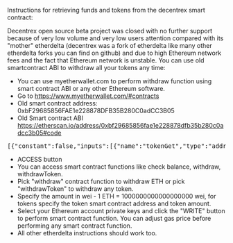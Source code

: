 Instructions for retrieving funds and tokens from the decentrex smart contract:

Decentrex open source beta project was closed with no further support because of very low volume and very low users attention compared with its "mother" etherdelta (decentrex was a fork of etherdelta like many other etherdelta forks you can find on github) and due to high Ethereum network fees and the fact that Ethereum network is unstable. You can use old smartcontract ABI to withdraw all your tokens any time:

- You can use myetherwallet.com to perform withdraw function using smart contract ABI or any other Ethereum software.
- Go to https://www.myetherwallet.com/#contracts
- Old smart contract address: 0xbF29685856FAE1e228878DFB35B280C0adCC3B05
- Old Smart contract ABI https://etherscan.io/address/0xbf29685856fae1e228878dfb35b280c0adcc3b05#code
<pre>
[{"constant":false,"inputs":[{"name":"tokenGet","type":"address"},{"name":"amountGet","type":"uint256"},{"name":"tokenGive","type":"address"},{"name":"amountGive","type":"uint256"},{"name":"expires","type":"uint256"},{"name":"nonce","type":"uint256"},{"name":"user","type":"address"},{"name":"v","type":"uint8"},{"name":"r","type":"bytes32"},{"name":"s","type":"bytes32"},{"name":"amount","type":"uint256"}],"name":"trade","outputs":[],"payable":false,"type":"function"},{"constant":false,"inputs":[{"name":"tokenGet","type":"address"},{"name":"amountGet","type":"uint256"},{"name":"tokenGive","type":"address"},{"name":"amountGive","type":"uint256"},{"name":"expires","type":"uint256"},{"name":"nonce","type":"uint256"}],"name":"order","outputs":[],"payable":false,"type":"function"},{"constant":true,"inputs":[{"name":"","type":"address"},{"name":"","type":"bytes32"}],"name":"orderFills","outputs":[{"name":"","type":"uint256"}],"payable":false,"type":"function"},{"constant":false,"inputs":[{"name":"tokenGet","type":"address"},{"name":"amountGet","type":"uint256"},{"name":"tokenGive","type":"address"},{"name":"amountGive","type":"uint256"},{"name":"expires","type":"uint256"},{"name":"nonce","type":"uint256"},{"name":"v","type":"uint8"},{"name":"r","type":"bytes32"},{"name":"s","type":"bytes32"}],"name":"cancelOrder","outputs":[],"payable":false,"type":"function"},{"constant":false,"inputs":[{"name":"amount","type":"uint256"}],"name":"withdraw","outputs":[],"payable":false,"type":"function"},{"constant":false,"inputs":[{"name":"token","type":"address"},{"name":"amount","type":"uint256"}],"name":"depositToken","outputs":[],"payable":false,"type":"function"},{"constant":true,"inputs":[{"name":"tokenGet","type":"address"},{"name":"amountGet","type":"uint256"},{"name":"tokenGive","type":"address"},{"name":"amountGive","type":"uint256"},{"name":"expires","type":"uint256"},{"name":"nonce","type":"uint256"},{"name":"user","type":"address"},{"name":"v","type":"uint8"},{"name":"r","type":"bytes32"},{"name":"s","type":"bytes32"}],"name":"amountFilled","outputs":[{"name":"","type":"uint256"}],"payable":false,"type":"function"},{"constant":true,"inputs":[{"name":"","type":"address"},{"name":"","type":"address"}],"name":"tokens","outputs":[{"name":"","type":"uint256"}],"payable":false,"type":"function"},{"constant":false,"inputs":[{"name":"feeMake_","type":"uint256"}],"name":"changeFeeMake","outputs":[],"payable":false,"type":"function"},{"constant":true,"inputs":[],"name":"feeMake","outputs":[{"name":"","type":"uint256"}],"payable":false,"type":"function"},{"constant":false,"inputs":[{"name":"feeRebate_","type":"uint256"}],"name":"changeFeeRebate","outputs":[],"payable":false,"type":"function"},{"constant":true,"inputs":[],"name":"feeAccount","outputs":[{"name":"","type":"address"}],"payable":false,"type":"function"},{"constant":true,"inputs":[{"name":"tokenGet","type":"address"},{"name":"amountGet","type":"uint256"},{"name":"tokenGive","type":"address"},{"name":"amountGive","type":"uint256"},{"name":"expires","type":"uint256"},{"name":"nonce","type":"uint256"},{"name":"user","type":"address"},{"name":"v","type":"uint8"},{"name":"r","type":"bytes32"},{"name":"s","type":"bytes32"},{"name":"amount","type":"uint256"},{"name":"sender","type":"address"}],"name":"testTrade","outputs":[{"name":"","type":"bool"}],"payable":false,"type":"function"},{"constant":false,"inputs":[{"name":"feeAccount_","type":"address"}],"name":"changeFeeAccount","outputs":[],"payable":false,"type":"function"},{"constant":true,"inputs":[],"name":"feeRebate","outputs":[{"name":"","type":"uint256"}],"payable":false,"type":"function"},{"constant":false,"inputs":[{"name":"feeTake_","type":"uint256"}],"name":"changeFeeTake","outputs":[],"payable":false,"type":"function"},{"constant":false,"inputs":[{"name":"admin_","type":"address"}],"name":"changeAdmin","outputs":[],"payable":false,"type":"function"},{"constant":false,"inputs":[{"name":"token","type":"address"},{"name":"amount","type":"uint256"}],"name":"withdrawToken","outputs":[],"payable":false,"type":"function"},{"constant":true,"inputs":[{"name":"","type":"address"},{"name":"","type":"bytes32"}],"name":"orders","outputs":[{"name":"","type":"bool"}],"payable":false,"type":"function"},{"constant":true,"inputs":[],"name":"feeTake","outputs":[{"name":"","type":"uint256"}],"payable":false,"type":"function"},{"constant":false,"inputs":[],"name":"deposit","outputs":[],"payable":true,"type":"function"},{"constant":false,"inputs":[{"name":"accountLevelsAddr_","type":"address"}],"name":"changeAccountLevelsAddr","outputs":[],"payable":false,"type":"function"},{"constant":true,"inputs":[],"name":"accountLevelsAddr","outputs":[{"name":"","type":"address"}],"payable":false,"type":"function"},{"constant":true,"inputs":[{"name":"token","type":"address"},{"name":"user","type":"address"}],"name":"balanceOf","outputs":[{"name":"","type":"uint256"}],"payable":false,"type":"function"},{"constant":true,"inputs":[],"name":"admin","outputs":[{"name":"","type":"address"}],"payable":false,"type":"function"},{"constant":true,"inputs":[{"name":"tokenGet","type":"address"},{"name":"amountGet","type":"uint256"},{"name":"tokenGive","type":"address"},{"name":"amountGive","type":"uint256"},{"name":"expires","type":"uint256"},{"name":"nonce","type":"uint256"},{"name":"user","type":"address"},{"name":"v","type":"uint8"},{"name":"r","type":"bytes32"},{"name":"s","type":"bytes32"}],"name":"availableVolume","outputs":[{"name":"","type":"uint256"}],"payable":false,"type":"function"},{"inputs":[{"name":"admin_","type":"address"},{"name":"feeAccount_","type":"address"},{"name":"accountLevelsAddr_","type":"address"},{"name":"feeMake_","type":"uint256"},{"name":"feeTake_","type":"uint256"},{"name":"feeRebate_","type":"uint256"}],"payable":false,"type":"constructor"},{"payable":false,"type":"fallback"},{"anonymous":false,"inputs":[{"indexed":false,"name":"tokenGet","type":"address"},{"indexed":false,"name":"amountGet","type":"uint256"},{"indexed":false,"name":"tokenGive","type":"address"},{"indexed":false,"name":"amountGive","type":"uint256"},{"indexed":false,"name":"expires","type":"uint256"},{"indexed":false,"name":"nonce","type":"uint256"},{"indexed":false,"name":"user","type":"address"}],"name":"Order","type":"event"},{"anonymous":false,"inputs":[{"indexed":false,"name":"tokenGet","type":"address"},{"indexed":false,"name":"amountGet","type":"uint256"},{"indexed":false,"name":"tokenGive","type":"address"},{"indexed":false,"name":"amountGive","type":"uint256"},{"indexed":false,"name":"expires","type":"uint256"},{"indexed":false,"name":"nonce","type":"uint256"},{"indexed":false,"name":"user","type":"address"},{"indexed":false,"name":"v","type":"uint8"},{"indexed":false,"name":"r","type":"bytes32"},{"indexed":false,"name":"s","type":"bytes32"}],"name":"Cancel","type":"event"},{"anonymous":false,"inputs":[{"indexed":false,"name":"tokenGet","type":"address"},{"indexed":false,"name":"amountGet","type":"uint256"},{"indexed":false,"name":"tokenGive","type":"address"},{"indexed":false,"name":"amountGive","type":"uint256"},{"indexed":false,"name":"get","type":"address"},{"indexed":false,"name":"give","type":"address"}],"name":"Trade","type":"event"},{"anonymous":false,"inputs":[{"indexed":false,"name":"token","type":"address"},{"indexed":false,"name":"user","type":"address"},{"indexed":false,"name":"amount","type":"uint256"},{"indexed":false,"name":"balance","type":"uint256"}],"name":"Deposit","type":"event"},{"anonymous":false,"inputs":[{"indexed":false,"name":"token","type":"address"},{"indexed":false,"name":"user","type":"address"},{"indexed":false,"name":"amount","type":"uint256"},{"indexed":false,"name":"balance","type":"uint256"}],"name":"Withdraw","type":"event"}]
</pre>
- ACCESS button
- You can access smart contract functions like check balance, withdraw, withdrawToken.
- Pick "withdraw" contract function to withdraw ETH or pick "withdrawToken" to withdraw any token.
- Specify the amount in wei - 1 ETH = 1000000000000000000 wei, for tokens specify the token smart contract address and token amount.
- Select your Ethereum account private keys and click the "WRITE" button to perform smart contract function. You can adjust gas price before performing any smart contract function.
- All other etherdelta instructions should work too.
